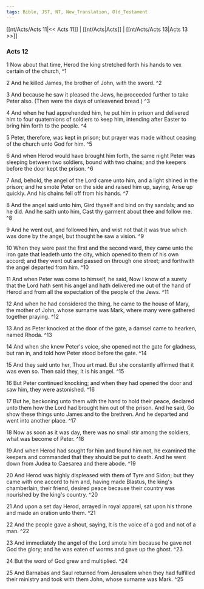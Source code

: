 ```yaml
---
tags: Bible, JST, NT, New_Translation, Old_Testament
---
```


[[nt/Acts/Acts 11|<< Acts 11]] | [[nt/Acts|Acts]] | [[nt/Acts/Acts 13|Acts 13 >>]]

### Acts 12

1 Now about that time, Herod the king stretched forth his hands to vex certain of the church,  ^1

2 And he killed James, the brother of John, with the sword.  ^2

3 And because he saw it pleased the Jews, he proceeded further to take Peter also. (Then were the days of unleavened bread.)  ^3

4 And when he had apprehended him, he put him in prison and delivered him to four quaternions of soldiers to keep him, intending after Easter to bring him forth to the people.  ^4

5 Peter, therefore, was kept in prison; but prayer was made without ceasing of the church unto God for him.  ^5

6 And when Herod would have brought him forth, the same night Peter was sleeping between two soldiers, bound with two chains; and the keepers before the door kept the prison.  ^6

7 And, behold, the angel of the Lord came unto him, and a light shined in the prison; and he smote Peter on the side and raised him up, saying, Arise up quickly. And his chains fell off from his hands.  ^7

8 And the angel said unto him, Gird thyself and bind on thy sandals; and so he did. And he saith unto him, Cast thy garment about thee and follow me.  ^8

9 And he went out, and followed him, and wist not that it was true which was done by the angel, but thought he saw a vision.  ^9

10 When they were past the first and the second ward, they came unto the iron gate that leadeth unto the city, which opened to them of his own accord; and they went out and passed on through one street; and forthwith the angel departed from him.  ^10

11 And when Peter was come to himself, he said, Now I know of a surety that the Lord hath sent his angel and hath delivered me out of the hand of Herod and from all the expectation of the people of the Jews.  ^11

12 And when he had considered the thing, he came to the house of Mary, the mother of John, whose surname was Mark, where many were gathered together praying.  ^12

13 And as Peter knocked at the door of the gate, a damsel came to hearken, named Rhoda.  ^13

14 And when she knew Peter\'s voice, she opened not the gate for gladness, but ran in, and told how Peter stood before the gate.  ^14

15 And they said unto her, Thou art mad. But she constantly affirmed that it was even so. Then said they, It is his angel.  ^15

16 But Peter continued knocking; and when they had opened the door and saw him, they were astonished.  ^16

17 But he, beckoning unto them with the hand to hold their peace, declared unto them how the Lord had brought him out of the prison. And he said, Go show these things unto James and to the brethren. And he departed and went into another place.  ^17

18 Now as soon as it was day, there was no small stir among the soldiers, what was become of Peter.  ^18

19 And when Herod had sought for him and found him not, he examined the keepers and commanded that they should be put to death. And he went down from Judea to Caesarea and there abode.  ^19

20 And Herod was highly displeased with them of Tyre and Sidon; but they came with one accord to him and, having made Blastus, the king\'s chamberlain, their friend, desired peace because their country was nourished by the king\'s country.  ^20

21 And upon a set day Herod, arrayed in royal apparel, sat upon his throne and made an oration unto them.  ^21

22 And the people gave a shout, saying, It is the voice of a god and not of a man.  ^22

23 And immediately the angel of the Lord smote him because he gave not God the glory; and he was eaten of worms and gave up the ghost.  ^23

24 But the word of God grew and multiplied.  ^24

25 And Barnabas and Saul returned from Jerusalem when they had fulfilled their ministry and took with them John, whose surname was Mark.  ^25

 
